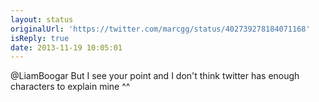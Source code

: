 ```yaml
---
layout: status
originalUrl: 'https://twitter.com/marcgg/status/402739278184071168'
isReply: true
date: 2013-11-19 10:05:01
---
```


@LiamBoogar But I see your point and I don't think twitter has enough characters to explain mine ^^
